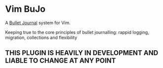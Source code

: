 # Vim BuJo

A [Bullet Journal](https://www.youtube.com/watch?v=fm15cmYU0IM&pp=ygUYd2hhdCBpcyBhIGJ1bGxldCBqb3VybmFs) system for Vim.

Keeping true to the core principles of bullet journalling: rappid logging, 
migration, collections and flexibility

## THIS PLUGIN IS HEAVILY IN DEVELOPMENT AND LIABLE TO CHANGE AT ANY POINT
 



